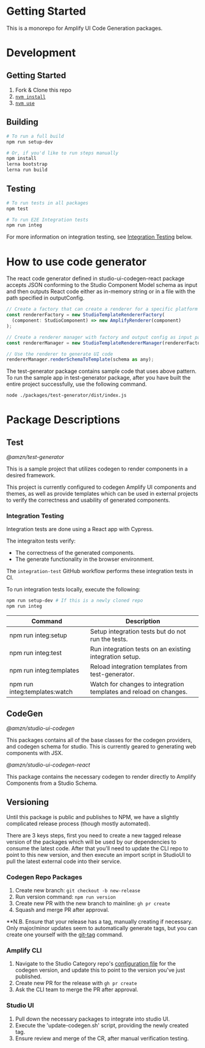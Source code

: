 # Getting Started

This is a monorepo for Amplify UI Code Generation packages.

# Development

## Getting Started

1. Fork & Clone this repo
1. [`nvm install`](https://github.com/nvm-sh/nvm)
1. [`nvm use`](https://github.com/nvm-sh/nvm)

## Building

```sh
# To run a full build
npm run setup-dev

# Or, if you'd like to run steps manually
npm install
lerna bootstrap
lerna run build
```

## Testing

```sh
# To run tests in all packages
npm test

# To run E2E Integration tests
npm run integ
```

For more information on integration testing, see [Integration Testing](#integration-testing) below.

# How to use code generator

The react code generator defined in studio-ui-codegen-react package accepts JSON conforming to the Studio Component Model schema as input and then outputs React code either as in-memory string or in a file with the path specified in outputConfig.

```js
// Create a factory that can create a renderer for a specific platform (such as Amplify UI)
const rendererFactory = new StudioTemplateRendererFactory(
  (component: StudioComponent) => new AmplifyRenderer(component)
);

// Create a renderer manager with factory and output config as input parameter
const rendererManager = new StudioTemplateRendererManager(rendererFactory, outputConfig);

// Use the renderer to generate UI code
rendererManager.renderSchemaToTemplate(schema as any);
```

The test-generator package contains sample code that uses above pattern.
To run the sample app in test-generator package, after you have built the entire project successfully, use the following command.

```sh
node ./packages/test-generator/dist/index.js
```

# Package Descriptions

## Test

_@amzn/test-generator_

This is a sample project that utilizes codegen to render components in a desired framework.

This project is currently configured to codegen Amplify UI components and themes, as well as provide templates which can be used in external projects to verify the correctness and usability of generated components.

### Integration Testing

Integration tests are done using a React app with Cypress.

The integraiton tests verify:

- The correctness of the generated components.
- The generate functionality in the browser environment.

The `integration-test` GitHub workflow performs these integration tests in CI.

To run integration tests locally, execute the following:

```sh
npm run setup-dev # If this is a newly cloned repo
npm run integ
```

| Command                       | Description                                                       |
| ----------------------------- | ----------------------------------------------------------------- |
| npm run integ:setup           | Setup integration tests but do not run the tests.                 |
| npm run integ:test            | Run integration tests on an existing integration setup.           |
| npm run integ:templates       | Reload integration templates from test-generator.                 |
| npm run integ:templates:watch | Watch for changes to integration templates and reload on changes. |

## CodeGen

_@amzn/studio-ui-codegen_

This packages contains all of the base classes for the codegen providers, and codegen schema for studio. This is currently geared to generating web components with JSX.

_@amzn/studio-ui-codegen-react_

This package contains the necessary codegen to render directly to Amplify Components from a Studio Schema.

## Versioning

Until this package is public and publishes to NPM, we have a slightly complicated release process (though mostly automated).

There are 3 keys steps, first you need to create a new tagged release version of the packages which will be used by our dependencies to consume the latest code. After that you'll need to update the CLI repo to point to this new version, and then execute an import script in StudioUI to pull the latest external code into their service.

### Codegen Repo Packages

1. Create new branch: `git checkout -b new-release`
1. Run version command: `npm run version`
1. Create new PR with the new branch to mainline: `gh pr create`
1. Squash and merge PR after approval.

\*\*N.B. Ensure that your release has a tag, manually creating if necessary. Only major/minor updates seem to automatically generate tags, but you can create one yourself with the [git-tag](https://git-scm.com/docs/git-tag) command.

### Amplify CLI

1. Navigate to the Studio Category repo's [configuration file](https://github.com/johnpc/amplify-category-studio/blob/master/.github/variables/codegenVersion.env) for the codegen version, and update this to point to the version you've just published.
1. Create new PR for the release with `gh pr create`
1. Ask the CLI team to merge the PR after approval.

### Studio UI

1. Pull down the necessary packages to integrate into studio UI.
1. Execute the 'update-codegen.sh' script, providing the newly created tag.
1. Ensure review and merge of the CR, after manual verification testing.
